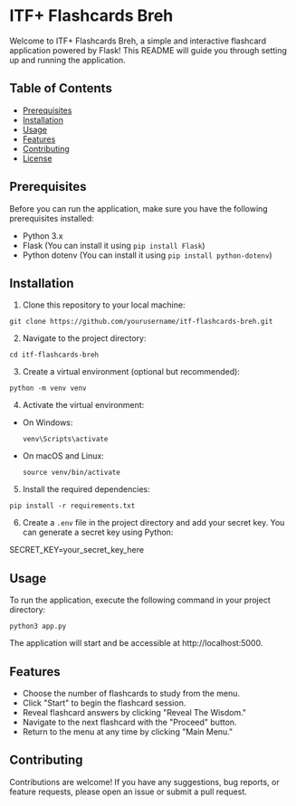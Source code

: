 # ITF+ Flashcards Breh

Welcome to ITF+ Flashcards Breh, a simple and interactive flashcard application powered by Flask! This README will guide you through setting up and running the application.

## Table of Contents
- [Prerequisites](#prerequisites)
- [Installation](#installation)
- [Usage](#usage)
- [Features](#features)
- [Contributing](#contributing)
- [License](#license)

## Prerequisites

Before you can run the application, make sure you have the following prerequisites installed:

- Python 3.x
- Flask (You can install it using `pip install Flask`)
- Python dotenv (You can install it using `pip install python-dotenv`)

## Installation

1. Clone this repository to your local machine:

`git clone https://github.com/yourusername/itf-flashcards-breh.git`

2. Navigate to the project directory:

`cd itf-flashcards-breh`

3. Create a virtual environment (optional but recommended):

`python -m venv venv`

4. Activate the virtual environment:

- On Windows:

  `venv\Scripts\activate`


- On macOS and Linux:

  `source venv/bin/activate`

5. Install the required dependencies:

`pip install -r requirements.txt`

6. Create a `.env` file in the project directory and add your secret key. You can generate a secret key using Python:

SECRET_KEY=your_secret_key_here

## Usage
To run the application, execute the following command in your project directory:

`python3 app.py`

The application will start and be accessible at http://localhost:5000.

## Features

- Choose the number of flashcards to study from the menu.
- Click "Start" to begin the flashcard session.
- Reveal flashcard answers by clicking "Reveal The Wisdom."
- Navigate to the next flashcard with the "Proceed" button.
- Return to the menu at any time by clicking "Main Menu."

## Contributing

Contributions are welcome! If you have any suggestions, bug reports, or feature requests, please open an issue or submit a pull request.

